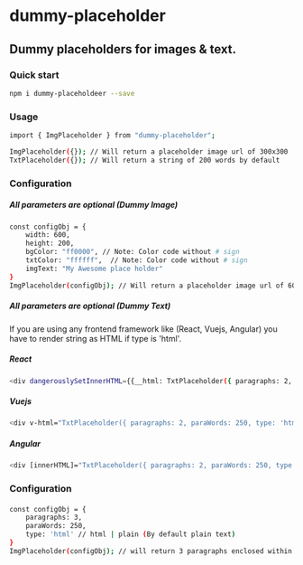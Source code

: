 # dummy-placeholder

## Dummy placeholders for images & text.

### Quick start

```bash
npm i dummy-placeholdeer --save
```

### Usage

```bash
import { ImgPlaceholder } from "dummy-placeholder";

ImgPlaceholder({}); // Will return a placeholder image url of 300x300
TxtPlaceholder({}); // Will return a string of 200 words by default
```

### Configuration

##### All parameters are optional (Dummy Image)

####

```bash
const configObj = {
    width: 600,
    height: 200,
    bgColor: "ff0000", // Note: Color code without # sign
    txtColor: "ffffff",  // Note: Color code without # sign
    imgText: "My Awesome place holder"
}
ImgPlaceholder(configObj); // Will return a placeholder image url of 600x200 with red background and White text
```

##### All parameters are optional (Dummy Text)

####

If you are using any frontend framework like (React, Vuejs, Angular) you have to render string as HTML if type is 'html'.

##### React

####

```bash
<div dangerouslySetInnerHTML={{__html: TxtPlaceholder({ paragraphs: 2, paraWords: 250, type: 'html' })}} />
```

##### Vuejs

####

```bash
<div v-html="TxtPlaceholder({ paragraphs: 2, paraWords: 250, type: 'html' })"></div>
```

##### Angular

####

```bash
<div [innerHTML]="TxtPlaceholder({ paragraphs: 2, paraWords: 250, type: 'html' })"></div>
```

### Configuration

####

```bash
const configObj = {
    paragraphs: 3,
    paraWords: 250,
    type: 'html' // html | plain (By default plain text)
}
ImgPlaceholder(configObj); // will return 3 paragraphs enclosed within <p> tag. Each paragraph with 250 words.
```
